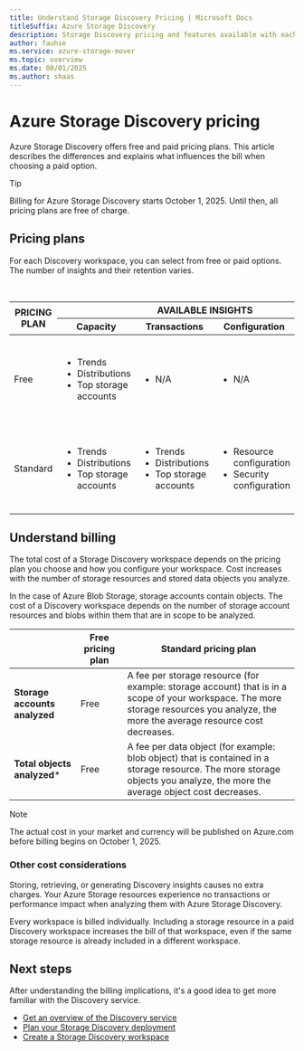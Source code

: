```yaml
---
title: Understand Storage Discovery Pricing | Microsoft Docs
titleSuffix: Azure Storage Discovery
description: Storage Discovery pricing and features available with each pricing plan.
author: fauhse
ms.service: azure-storage-mover
ms.topic: overview
ms.date: 08/01/2025
ms.author: shaas
---
```


# Azure Storage Discovery pricing

Azure Storage Discovery offers free and paid pricing plans. This article describes the differences and explains what influences the bill when choosing a paid option. 

> [!TIP]
> Billing for Azure Storage Discovery starts October 1, 2025. Until then, all pricing plans are free of charge.

## Pricing plans

For each Discovery workspace, you can select from free or paid options. The number of insights and their retention varies.

<br>
<table>
    <thead>
        <tr>
            <th rowspan="2">PRICING PLAN</th>
            <th colspan="4">AVAILABLE INSIGHTS</th>
        </tr>
        <tr>
            <th>Capacity</th>
            <th>Transactions</th>
            <th>Configuration</th>
            <th>History</th>
        </tr>
    </thead>
    <tbody>
        <tr>
            <td>Free</td>
            <td>
                <ul>
                    <li>Trends</li>
                    <li>Distributions</li>
                    <li>Top storage accounts</li>
                </ul>
            </td>            
            <td><ul><li>N/A</li></ul></td>
            <td><ul><li>N/A</li></ul></td>
            <td>
                <ul>
                    <li>Backfill: 30 days</li>
                    <li>History: 18 months</li>
                </ul>
            </td>            
        </tr>
        <tr>
            <td>Standard</td>
            <td>
                <ul>
                    <li>Trends</li>
                    <li>Distributions</li>
                    <li>Top storage accounts</li>
                </ul>
            </td>
            <td>
                <ul>
                    <li>Trends</li>
                    <li>Distributions</li>
                    <li>Top storage accounts</li>
                </ul>
            </td>            
            <td>
                <ul>
                    <li>Resource configuration</li>
                    <li>Security configuration</li>
                </ul>
            </td>            
            <td>
                <ul>
                    <li>Backfill: 30 days</li>
                    <li>History: 18 months</li>
                </ul>
            </td>            
        </tr>
    </tbody>
</table>


## Understand billing

The total cost of a Storage Discovery workspace depends on the pricing plan you choose and how you configure your workspace.
Cost increases with the number of storage resources and stored data objects you analyze.

In the case of Azure Blob Storage, storage accounts contain objects. The cost of a Discovery workspace depends on the number of storage account resources and blobs within them that are in scope to be analyzed.

|                                | Free pricing plan | Standard pricing plan |
|--------------------------------|-------------------|-----------------------|
| **Storage accounts analyzed**  | Free              | A fee per storage resource (for example: storage account) that is in a scope of your workspace. The more storage resources you analyze, the more the average resource cost decreases.|
| **Total objects analyzed***    | Free              | A fee per data object (for example: blob object) that is contained in a storage resource. The more storage objects you analyze, the more the average object cost decreases. |

> [!NOTE]
> The actual cost in your market and currency will be published on Azure.com before billing begins on October 1, 2025.

### Other cost considerations

Storing, retrieving, or generating Discovery insights causes no extra charges. Your Azure Storage resources experience no transactions or performance impact when analyzing them with Azure Storage Discovery.

Every workspace is billed individually. Including a storage resource in a paid Discovery workspace increases the bill of that workspace, even if the same storage resource is already included in a different workspace. 

## Next steps

After understanding the billing implications, it's a good idea to get more familiar with the Discovery service.

- [Get an overview of the Discovery service](overview.md)
- [Plan your Storage Discovery deployment](deployment-planning.md)
- [Create a Storage Discovery workspace](create-workspace.md)
